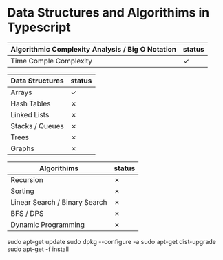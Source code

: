 # Data Structures and Algorithims in Typescript
<!--&check;-->
<!--&cross;-->
| Algorithmic Complexity Analysis / Big O Notation               | status |
| ------------------------------------------------- | ---- |
| Time Comple Complexity  | &check; |

| Data Structures                                   | status |
| ------------------------------------------------- | ---- |
| Arrays  | &check; |
| Hash Tables  | &cross; |
| Linked Lists  | &cross; |
| Stacks / Queues  | &cross; |
|  Trees | &cross; |
|  Graphs | &cross; |

| Algorithims                                       | status |
| ------------------------------------------------- | ---- |
| Recursion  | &cross; |
| Sorting  | &cross; |
| Linear Search / Binary Search | &cross; |
| BFS / DPS | &cross; |
| Dynamic Programming  | &cross; |

sudo apt-get update
sudo dpkg --configure -a
sudo apt-get dist-upgrade
sudo apt-get -f install